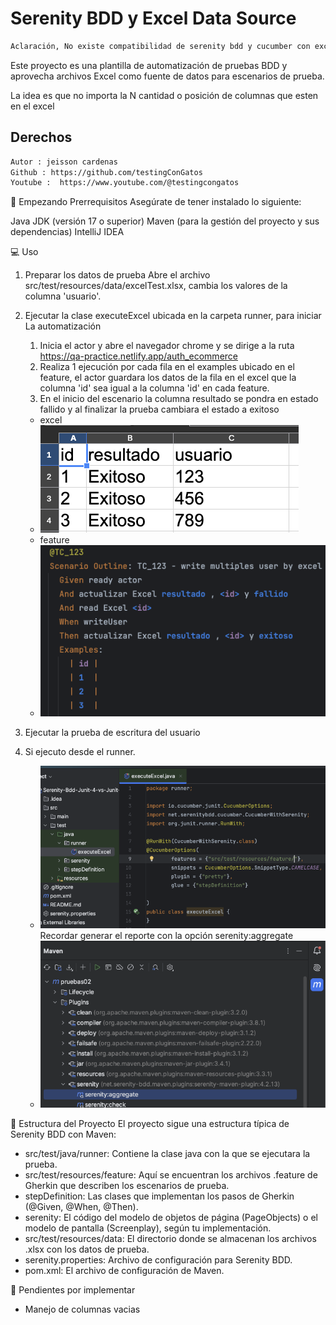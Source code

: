 # Serenity BDD y Excel Data Source
```bash
Aclaración, No existe compatibilidad de serenity bdd y cucumber con excel, el siguiente es un ejemplo utilizando la libreria poi
```
Este proyecto es una plantilla de automatización de pruebas BDD y aprovecha archivos Excel como fuente de datos para escenarios de prueba.

La idea es que no importa la N cantidad o posición de columnas que esten en el excel
## Derechos
```bash
Autor : jeisson cardenas
Github : https://github.com/testingConGatos
Youtube :  https://www.youtube.com/@testingcongatos
```
🚀 Empezando
Prerrequisitos
Asegúrate de tener instalado lo siguiente:

Java JDK (versión 17 o superior)
Maven (para la gestión del proyecto y sus dependencias)
IntelliJ IDEA

💻 Uso
1. Preparar los datos de prueba
   Abre el archivo src/test/resources/data/excelTest.xlsx, cambia los valores de la columna 'usuario'.

2. Ejecutar la clase executeExcel ubicada en la carpeta runner, para iniciar La automatización
    1. Inicia el actor y abre el navegador chrome y se dirige a la ruta https://qa-practice.netlify.app/auth_ecommerce
    2. Realiza 1 ejecución por cada fila en el examples ubicado en el feature, el actor guardara los datos de la fila en el excel que la columna 'id' sea igual a la columna 'id' en cada feature.
    3. En el inicio del escenario la columna resultado se pondra en estado fallido y al finalizar la prueba cambiara el estado a exitoso
   - excel
   - ![plot](./src/test/resources/readme/f1_excel.png)
   - feature 
   - ![plot](./src/test/resources/readme/f2_feature.png)
   
3. Ejecutar la prueba de escritura del usuario
4. Si ejecuto desde el runner.
   - ![plot](./src/test/resources/readme/f3_runner.png)
    Recordar generar el reporte con la opción serenity:aggregate
   - ![plot](./src/test/resources/readme/f4_serenity.png)

📂 Estructura del Proyecto
El proyecto sigue una estructura típica de Serenity BDD con Maven:

- src/test/java/runner: Contiene la clase java con la que se ejecutara la prueba.
- src/test/resources/feature: Aquí se encuentran los archivos .feature de Gherkin que describen los escenarios de prueba.
- stepDefinition: Las clases que implementan los pasos de Gherkin (@Given, @When, @Then).
- serenity: El código del modelo de objetos de página (PageObjects) o el modelo de pantalla (Screenplay), según tu implementación.
- src/test/resources/data: El directorio donde se almacenan los archivos .xlsx con los datos de prueba.
- serenity.properties: Archivo de configuración para Serenity BDD.
- pom.xml: El archivo de configuración de Maven.

🧐 Pendientes por implementar
- Manejo de columnas vacias
